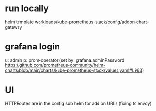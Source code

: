 # run locally

helm template workloads/kube-prometheus-stack/config/addon-chart-gateway

# grafana login

u: admin
p: prom-operator (set by: grafana.adminPassword https://github.com/prometheus-community/helm-charts/blob/main/charts/kube-prometheus-stack/values.yaml#L963)

# UI

HTTPRoutes are in the config sub helm for add on URLs (fixing to envoy)